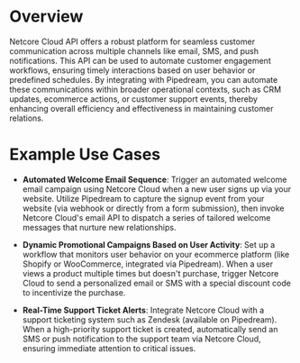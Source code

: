 # Overview

Netcore Cloud API offers a robust platform for seamless customer communication across multiple channels like email, SMS, and push notifications. This API can be used to automate customer engagement workflows, ensuring timely interactions based on user behavior or predefined schedules. By integrating with Pipedream, you can automate these communications within broader operational contexts, such as CRM updates, ecommerce actions, or customer support events, thereby enhancing overall efficiency and effectiveness in maintaining customer relations.

# Example Use Cases

- **Automated Welcome Email Sequence**: Trigger an automated welcome email campaign using Netcore Cloud when a new user signs up via your website. Utilize Pipedream to capture the signup event from your website (via webhook or directly from a form submission), then invoke Netcore Cloud's email API to dispatch a series of tailored welcome messages that nurture new relationships.

- **Dynamic Promotional Campaigns Based on User Activity**: Set up a workflow that monitors user behavior on your ecommerce platform (like Shopify or WooCommerce, integrated via Pipedream). When a user views a product multiple times but doesn't purchase, trigger Netcore Cloud to send a personalized email or SMS with a special discount code to incentivize the purchase.

- **Real-Time Support Ticket Alerts**: Integrate Netcore Cloud with a support ticketing system such as Zendesk (available on Pipedream). When a high-priority support ticket is created, automatically send an SMS or push notification to the support team via Netcore Cloud, ensuring immediate attention to critical issues.
